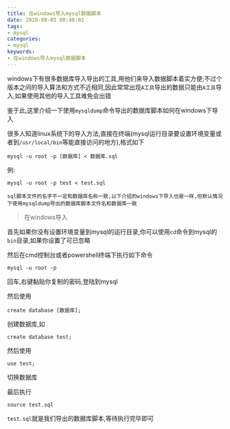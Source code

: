 ```yaml
---
title: 在windows导入mysql数据脚本
date: 2020-08-05 08:40:02
tags:
- mysql
categories:
- mysql
keywords:
- 在windows导入mysql数据脚本
---
```


windows下有很多数据库导入导出的工具,用他们来导入数据脚本着实方便;不过个版本之间的导入算法和方式不近相同,因此常常出现`A工具`导出的数据只能由`A工具`导入,如果使用其他的导入工具难免会出错

鉴于此,这里介绍一下使用`mysqldump`命令导出的数据库脚本如何在windows下导入

很多人知道linux系统下的导入方法,直接在终端(mysql运行目录要设置环境变量或者到`/usr/local/bin`等能直接访问的地方),格式如下

    mysql -u root -p [数据库] < 数据库.sql


例:

    mysql -u root -p test < test.sql

`sql脚本文件的名字不一定和数据库名称一致,以下介绍的windows下导入也是一样,但默认情况下使用mysqldump导出的数据库脚本文件名和数据库一致`


> 在windows导入

首先如果你没有设置环境变量到mysql的运行目录,你可以使用`cd`命令到mysql的`bin`目录,如果你设置了可已忽略


然后在cmd控制台或者powershell终端下执行如下命令

    mysql -u root -p 

回车,右键黏贴你复制的密码,登陆到mysql

然后使用

    create database [数据库];
    
创建数据库,如 

    create database test;

然后使用

    use test;

切换数据库

最后执行 

    source test.sql

`test.sql`就是我们导出的数据库脚本,等待执行完毕即可

